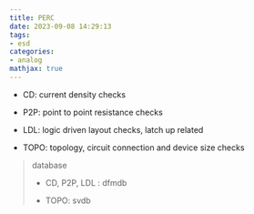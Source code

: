 ```yaml
---
title: PERC
date: 2023-09-08 14:29:13
tags:
- esd
categories:
- analog
mathjax: true
---
```


- CD: current density checks

- P2P: point to point resistance checks

- LDL: logic driven layout checks, latch up related

- TOPO: topology, circuit connection and device size checks

> database
>
> - CD, P2P, LDL : dfmdb
>
> - TOPO: svdb



